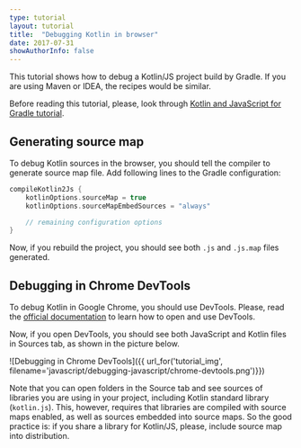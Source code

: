 ```yaml
---
type: tutorial
layout: tutorial
title:  "Debugging Kotlin in browser"
date: 2017-07-31
showAuthorInfo: false
---
```


This tutorial shows how to debug a Kotlin/JS project build by Gradle.
If you are using Maven or IDEA, the recipes would be similar.

Before reading this tutorial, please, look through
[Kotlin and JavaScript for Gradle tutorial](http://kotlinlang.org/docs/tutorials/javascript/getting-started-gradle/getting-started-with-gradle.html).


## Generating source map

To debug Kotlin sources in the browser, you should tell the compiler to generate source map file.
Add following lines to the Gradle configuration:

``` groovy
compileKotlin2Js {
    kotlinOptions.sourceMap = true
    kotlinOptions.sourceMapEmbedSources = "always"

    // remaining configuration options
}
```

Now, if you rebuild the project, you should see both `.js` and `.js.map` files generated.


## Debugging in Chrome DevTools

To debug Kotlin in Google Chrome, you should use DevTools.
Please, read the [official documentation](https://developer.chrome.com/devtools) to learn
how to open and use DevTools.

Now, if you open DevTools, you should see both JavaScript and Kotlin files in Sources tab,
as shown in the picture below.

![Debugging in Chrome DevTools]({{ url_for('tutorial_img', filename='javascript/debugging-javascript/chrome-devtools.png')}})

Note that you can open folders in the Source tab and see sources of libraries you are using in your project,
including Kotlin standard library (`kotlin.js`).
This, however, requires that libraries are compiled with source maps enabled,
as well as sources embedded into source maps.
So the good practice is: if you share a library for Kotlin/JS, please, include source map into distribution.
